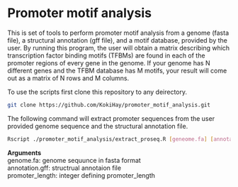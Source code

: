 # **Promoter motif analysis**

This is set of tools to perform promoter motif analysis from a genome (fasta file), a structural annotation (gff file), and a motif database, provided by the user. By running this program, the user will obtain a matrix describing which transcription factor binding motifs (TFBMs) are found in each of the promoter regions of every gene in the genome. If your genome has N different genes and the TFBM database has M motifs, your result will come out as a matrix of N rows and M columns.

To use the scripts first clone this repository to any deirectory.
~~~bash
git clone https://github.com/KokiHay/promoter_motif_analysis.git
~~~

The following command will extract promoter sequences from the user provided genome sequence and the structural annotation file.

~~~bash
Rscript ./promoter_motif_analysis/extract_proseq.R [geneome.fa] [annotation.gff] [promoter_length]
~~~

**Arguments**  
genome.fa: genome sequunce in fasta format  
annotation.gff: structrual annotaion file  
promoter_length: integer defining promoter_length
